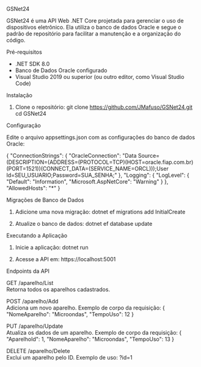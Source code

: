 GSNet24

GSNet24 é uma API Web .NET Core projetada para gerenciar o uso de dispositivos eletrônico. Ela utiliza o banco de dados Oracle e segue o padrão de repositório para facilitar a manutenção e a organização do código.

Pré-requisitos

- .NET SDK 8.0
- Banco de Dados Oracle configurado
- Visual Studio 2019 ou superior (ou outro editor, como Visual Studio Code)

Instalação

1. Clone o repositório:
   git clone https://github.com/JMafuso/GSNet24.git
   cd GSNet24
   
Configuração

Edite o arquivo appsettings.json com as configurações do banco de dados Oracle:

{
  "ConnectionStrings": {
    "OracleConnection": "Data Source=(DESCRIPTION=(ADDRESS=(PROTOCOL=TCP)(HOST=oracle.fiap.com.br)(PORT=1521))(CONNECT_DATA=(SERVICE_NAME=ORCL)));User Id=SEU_USUARIO;Password=SUA_SENHA;"
  },
  "Logging": {
    "LogLevel": {
      "Default": "Information",
      "Microsoft.AspNetCore": "Warning"
    }
  },
  "AllowedHosts": "*"
}

Migrações de Banco de Dados

1. Adicione uma nova migração:
   dotnet ef migrations add InitialCreate

2. Atualize o banco de dados:
   dotnet ef database update

Executando a Aplicação

1. Inicie a aplicação:
   dotnet run

2. Acesse a API em:
   https://localhost:5001

Endpoints da API

GET /aparelho/List  
Retorna todos os aparelhos cadastrados.

POST /aparelho/Add  
Adiciona um novo aparelho. Exemplo de corpo da requisição:
{
  "NomeAparelho": "Microondas",
  "TempoUso": 12
}

PUT /aparelho/Update  
Atualiza os dados de um aparelho. Exemplo de corpo da requisição:
{
  "AparelhoId": 1,
  "NomeAparelho": "Microondas",
  "TempoUso": 13
}

DELETE /aparelho/Delete  
Exclui um aparelho pelo ID. Exemplo de uso:
?id=1
